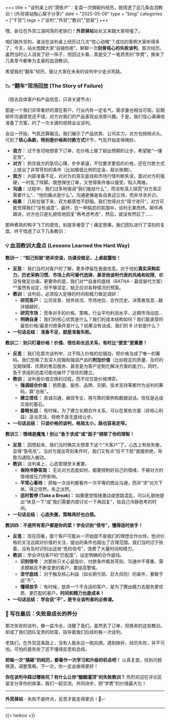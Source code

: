 +++
title = "谈判桌上的“滑铁卢”：复盘一次搞砸的经历，我悟透了这几条血泪教训！(外贸驿站掏心窝子分享)"
date = "2025-05-06"
type = "blog"
categories = ["干货"]
tags = ["谈判","外贸","教训","贸易"]
+++




嘿，各位在外贸江湖闯荡的老铁们！**外贸驿站**站长又来跟大家唠嗑了。

咱们做外贸的，谁没在谈判桌上经历过几次“惊心动魄”？成功的案例大家听得多了，今天，站长想跟大家“自揭伤疤”，聊聊一次**刻骨铭心的失败谈判**。那次经历，虽然当时让人沮丧了好一阵子，但回过头看，真是交了一笔昂贵的“学费”，换来了几条至今都奉为圭臬的血泪教训。

希望我的“翻车”经历，能让大家在未来的谈判中少走点弯路。


### 📉 “翻车”现场回放 (The Story of Failure)

（隐去具体客户和产品信息，只讲关键节点）

那是一个我们非常看好的潜在客户，行业内有一定名气，需求量也相当可观。前期邮件沟通感觉还不错，对方对我们的产品表现出浓厚兴趣。于是，我们信心满满地准备了方案，约了一次关键的视频会议谈判。

会议一开始，气氛还算融洽。我们展示了产品优势、公司实力，对方也频频点头。可到了**核心条款，特别是价格和付款方式**环节，气氛开始变得微妙。

*   **我方：** 过于急切地想拿下订单，在价格上做了超出预期的让步，希望能“一锤定音”。
*   **对方：** 抓住我方的急切心理，步步紧逼，不仅要求更低的价格，还在付款方式上提出了非常苛刻的条件（比如极低比例的定金，超长账期）。
*   **我方：** 内部准备不足，对对方的真实底线和市场行情判断失误，面对对方的强硬，一时乱了阵脚。既想保住订单，又觉得条件难以接受，陷入两难。
*   **沟通：** 过程中，我们过多地强调“我们能给什么”，而没有深入探究“对方真正需要什么”、“他的痛点是什么”。沟通更像是各自表述立场，而非寻求共识。
*   **结果：** 几轮拉锯下来，双方都感觉不舒服。我们觉得对方“得寸进尺”，对方可能觉得我们“没有诚意”。最终，在一种尴尬的氛围中，谈判无果而终。邮件再跟进，对方也只是礼貌性地回复“再考虑考虑”，然后，就没有然后了……

那种煮熟的鸭子飞了的感觉，别提多难受了！痛定思痛，我们团队进行了深刻的复盘，终于悟透了以下几条教训：


### 💡 血泪教训大盘点 (Lessons Learned the Hard Way)

**教训一：“知己知彼”绝非空谈，功课没做足，上桌就露怯！**

*   **反思：** 我们当时对客户的了解，更多停留在表面信息。对于他的**真实采购实力、历史采购习惯、市场上的可替代选择、甚至他谈判代表的风格和权限**，都没有做足功课。更要命的是，我们对**自身的底线（BATNA - 最佳替代方案）**虽然有设定，但不够坚定，缺乏应对各种情况的预案。
*   **教训：** 谈判前，必须投入足够的时间和精力做足调研：
    *   **研究客户：** 公司背景、财务状况、市场地位、合作历史、决策者信息…越详细越好。
    *   **研究市场：** 竞争对手的价格、策略，行业平均利润水平，近期市场动态…
    *   **明确自身：** 我们的核心优势是什么？我们的成本结构如何？我们能承受的最低价格/最差付款条件是什么？如果没有谈成，我们的 B 计划是什么？
*   **一句话总结：** **准备不足，就是准备失败。**

**教训二：别只盯着价格！价值、信任和长远关系，有时比“便宜”更重要！**

*   **反思：** 我们在那次谈判中，过于陷入价格的拉锯战，把价格当成了唯一的筹码。我们忽略了去深入挖掘和强调产品的**附加价值**（比如稳定的质量、及时的交期保障、优质的售后服务、甚至是为客户定制化解决方案的能力）。同时，急于求成的态度可能也破坏了信任的建立。
*   **教训：** 谈判是价值交换的过程，而不仅仅是价格博弈。
    *   **强调综合价值：** 把质量、服务、品牌、交期、技术支持等都作为谈判的筹码，算“总账”。
    *   **建立信任：** 真诚沟通，展现专业，用可靠的案例和数据说话。信任是达成交易的基石。
    *   **着眼长远：** 有时候，为了建立长期合作关系，可以在某些方面（非核心利益）适当灵活，但绝不是无底线让步。
*   **一句话总结：** **只谈价格的谈判，格局太小，路也容易走窄。**

**教训三：情绪是魔鬼！别让“急于求成”或“面子”绑架了你的理智！**

*   **反思：** 回想起来，我们当时确实太想拿下这个“大客户”了，心态上有些失衡，显得“急吼吼”。当对方提出苛刻条件时，我们又有点“拉不下脸”直接拒绝，导致沟通陷入被动。
*   **教训：** 谈判桌上，心态管理至关重要。
    *   **保持冷静客观：** 无论对方态度如何，都要控制好自己的情绪，不被对方的情绪或压力所影响。
    *   **平常心看待：** 把每一次谈判都看作一次平等的商业沟通，而非“求”对方下单。得之坦然，失之淡然。
    *   **适时暂停 (Take a Break)：** 如果感觉情绪激动或思路混乱，可以礼貌地提出“休息一下”或“我们需要内部讨论一下再回复”，给自己冷静思考的时间。
*   **一句话总结：** **心态失衡，策略再好也白搭。**

**教训四：不是所有客户都是你的菜！学会识别“信号”，懂得适时放手！**

*   **反思：** 现在回看，那个客户可能从一开始就不是我们的理想合作伙伴。他对价格的关注远超对价值的关注，提出的条件也超出了合理范围。我们当时过于执着，没有及时识别出这些“危险信号”，浪费了大量时间和精力。
*   **教训：** 学会评估客户的“匹配度”，设定明确的合作底线。
    *   **识别信号：** 对那些只关心最低价、付款条件极其苛刻、沟通中不尊重、需求模糊且不断变更的客户，要提高警惕。
    *   **坚守底线：** 对于触及核心利益（如长期亏损、巨大风险）的条件，要敢于说“不”。
    *   **懂得放手：** 有时候，放弃一个不合适的客户，是为了腾出精力去服务更优质、更匹配的客户。**时间和精力也是成本！**
*   **一句话总结：** **学会说“不”，是专业谈判者的必修课。**


### 🌱 写在最后：失败是成长的养分

那次失败的谈判，像一盆冷水，浇醒了我们。虽然丢了订单，但换来的这些教训，却成了我们团队宝贵的财富，指导着我们后续的每一次谈判。

老铁们，在外贸这条路上，没有人能永远一帆风顺。遇到挫折、经历失败，并不可怕。可怕的是失败了还不懂得反思和总结。

**把每一次“搞砸”的经历，都看作一次学习和升级的机会吧！** 认真复盘，找到问题根源，调整策略，下一次，你一定会做得更好！

**你在谈判中踩过哪些坑？有什么让你“醍醐灌顶”的失败教训？** 热烈欢迎在评论区留言分享你的故事，我们一起交流，共同进步，把“学费”的价值最大化！

---

**外贸驿站** - 失败不是终点，反思才能走得更远！💪📈

---



{{< twikoo >}}  